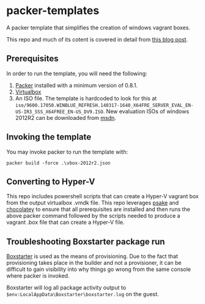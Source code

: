# packer-templates
A packer template that simplifies the creation of windows vagrant boxes.

This repo and much of its cotent is covered in detail from [this blog post](http://www.hurryupandwait.io/blog/creating-windows-base-images-for-virtualbox-and-hyper-v-using-packer-boxstarter-and-vagrant).

## Prerequisites

In order to run the template, you will need the following:
1. [Packer](https://packer.io/docs/installation.html) installed with a minimum version of 0.8.1.
2. [Virtualbox](https://www.virtualbox.org/wiki/Downloads)
3. An ISO file. The template is hardcoded to look for this at `iso/9600.17050.WINBLUE_REFRESH.140317-1640_X64FRE_SERVER_EVAL_EN-US-IR3_SSS_X64FREE_EN-US_DV9.ISO`. New evaluation ISOs of windows 2012R2 can be downloaded from [msdn](https://msdn.microsoft.com/en-us/evalcenter.aspx).

## Invoking the template
You may invoke packer to run the template with:
```
packer build -force .\vbox-2012r2.json
```

## Converting to Hyper-V
This repo includes powershell scripts that can create a Hyper-V vagrant box from the output virtualbox .vmdk file. This repo leverages [psake](https://github.com/psake/psake) and [chocolatey](https://chocolatey.org) to ensure that all prerequisites are installed and then runs the above packer command followed by the scripts needed to produce a vagrant .box file that can create a Hyper-V file.

## Troubleshooting Boxstarter package run
[Boxstarter](http://boxstarter.org) is used as the means of provisioning. Due to the fact that provisioning takes place in the builder and not a provisioner, it can be difficult to gain visibility into why things go wrong from the same console where packer is invoked.

Boxstarter will log all package activity output to `$env:LocalAppData\Boxstarter\boxstarter.log` on the guest.
